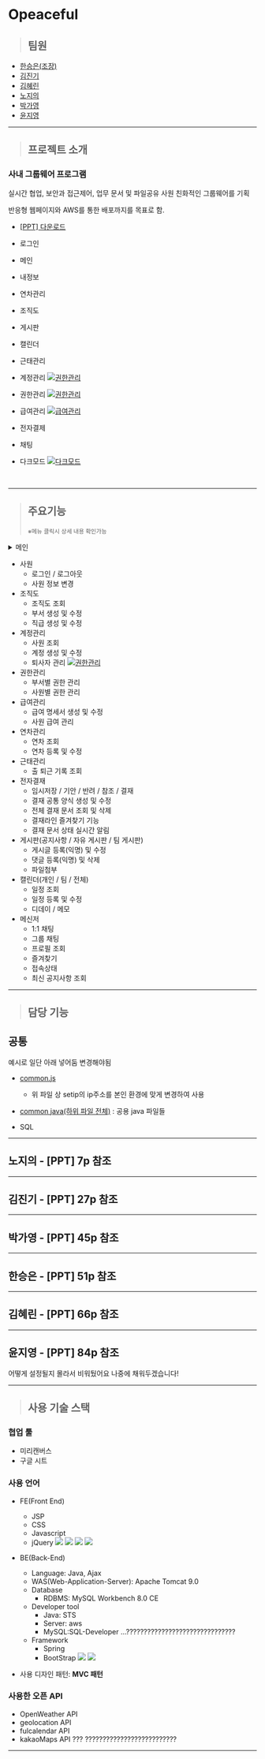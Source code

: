# Opeaceful

> ## 팀원

- [한승은(조장)](#한승은---ppt-p-참조)
- [김진기](#김진기---ppt-p-참조)
- [김혜린](#김혜린---ppt-p-참조)
- [노지의](#노지의---ppt-p-참조)
- [박가영](#박가영---ppt-p-참조)
- [윤지영](#윤지영---ppt-p-참조)

---

> ## 프로젝트 소개

### 사내 그룹웨어 프로그램

실시간 협업, 보안과 접근제어, 업무 문서 및 파일공유
사원 친화적인 그룹웨어를 기획

반응형 웹페이지와 AWS를 통한 배포까지를 목표로 함.

- <a href="./Opeaceful/src/main/webapp/resources/etc/Opeaceful_PPT.pdf" download="Opeaceful.pdf">[PPT] 다운로드</a>

- 로그인

- 메인

- 내정보

- 연차관리

- 조직도

- 게시판

- 캘린더

- 근태관리

- 계정관리
  [![권한관리](./Opeaceful/src/main/webapp/resources/etc/video/member.gif)](#프로젝트-소개)

- 권한관리
  [![권한관리](./Opeaceful/src/main/webapp/resources/etc/video/role.gif)](#프로젝트-소개)

- 급여관리
  [![급여관리](./Opeaceful/src/main/webapp/resources/etc/video/salary.gif)](#프로젝트-소개)

- 전자결제

- 채팅

- 다크모드
  [![다크모드](./Opeaceful/src/main/webapp/resources/etc/video/darkmode.gif)](#프로젝트-소개)

<br>

---

<!-- > ## 주요 기능 -->

<blockquote>
<h2>주요기능</h2>
<p><small>※메뉴 클릭시 상세 내용 확인가능</small></p>
</blockquote>

<details>
   <summary>메인</summary>
    <ul>
     <li>프로필 조회</li>
     <li>테마 변경</li>
     <li>현재 시간 및 출 퇴근 기록</li>
     <li>접속상태</li>
     <li>현재 날씨</li>
    </ul>
    <div markdown="1">
        [![급여관리](./Opeaceful/src/main/webapp/resources/etc/video/salary.gif)](#프로젝트-소개)
    </div>
</details>

- 사원
  - 로그인 / 로그아웃
  - 사원 정보 변경
- 조직도
  - 조직도 조회
  - 부서 생성 및 수정
  - 직급 생성 및 수정
- 계정관리
  - 사원 조회
  - 계정 생성 및 수정
  - 퇴사자 관리
    [![권한관리](./Opeaceful/src/main/webapp/resources/etc/video/member.gif)](#프로젝트-소개)
- 권한관리
  - 부서별 권한 관리
  - 사원별 권한 관리
- 급여관리
  - 급여 명세서 생성 및 수정
  - 사원 급여 관리
- 연차관리
  - 연차 조회
  - 연차 등록 및 수정
- 근태관리
  - 출 퇴근 기록 조회
- 전자결재
  - 임시저장 / 기안 / 반려 / 참조 / 결재
  - 결재 공통 양식 생성 및 수정
  - 전체 결재 문서 조회 및 삭제
  - 결재라인 즐겨찾기 기능
  - 결재 문서 상태 실시간 알림
- 게시판(공지사항 / 자유 게시판 / 팀 게시판)
  - 게시글 등록(익명) 및 수정
  - 댓글 등록(익명) 및 삭제
  - 파일첨부
- 캘린더(개인 / 팀 / 전체)
  - 일정 조회
  - 일정 등록 및 수정
  - 디데이 / 메모
- 메신저
  - 1:1 채팅
  - 그룹 채팅
  - 프로필 조회
  - 즐겨찾기
  - 접속상태
  - 최신 공지사항 조회

---

> ## 담당 기능

## 공통

예시로 일단 아래 넣어둠 변경해야됨

- [common.js](./Opeaceful/src/main/webapp/resources/js/common.js)
  - 위 파일 상 setip의 ip주소를 본인 환경에 맞게 변경하여 사용
- [common java(하위 파일 전체)](./SEMI_MZ/src/mz/common) : 공용 java 파일들

- SQL

---

## 노지의 - [PPT] 7p 참조

---

## 김진기 - [PPT] 27p 참조

---

## 박가영 - [PPT] 45p 참조

---

## 한승은 - [PPT] 51p 참조

---

## 김혜린 - [PPT] 66p 참조

---

## 윤지영 - [PPT] 84p 참조

어떻게 설정될지 몰라서 비워뒀어요
나중에 채워두겠습니다!

---

> ## 사용 기술 스택

### 협업 툴

- 미리캔버스
- 구글 시트

### 사용 언어

- FE(Front End)

  - JSP
  - CSS
  - Javascript
  - jQuery
    <img src="https://img.shields.io/badge/HTML5-E34F26?style=flat&logo=HTML5&logoColor=white"/>
    <img src="https://img.shields.io/badge/CSS5-1572B6?style=flat&logo=CSS5&logoColor=white"/>
    <img src="https://img.shields.io/badge/javascript-F7DF1E?style=flat&logo=javascript&logoColor=white"/>
    <img src="https://img.shields.io/badge/jquery-0769AD?style=flat&logo=jquery&logoColor=white"/>

- BE(Back-End)

  - Language: Java, Ajax
  - WAS(Web-Application-Server): Apache Tomcat 9.0
  - Database
    - RDBMS: MySQL Workbench 8.0 CE
  - Developer tool
    - Java: STS
    - Server: aws
    - MySQL:SQL-Developer ...???????????????????????????????
  - Framework
    - Spring
    - BootStrap
      <img src="https://img.shields.io/badge/mysql-4479A1?style=flat&logo=mysql&logoColor=white"/>
      <img src="https://img.shields.io/badge/Spring-6DB33F?style=flat&logo=Spring&logoColor=white"/>

- 사용 디자인 패턴: **MVC 패턴**

### 사용한 오픈 API

- OpenWeather API
- geolocation API
- fulcalendar API
- kakaoMaps API ??? ??????????????????????????

---
